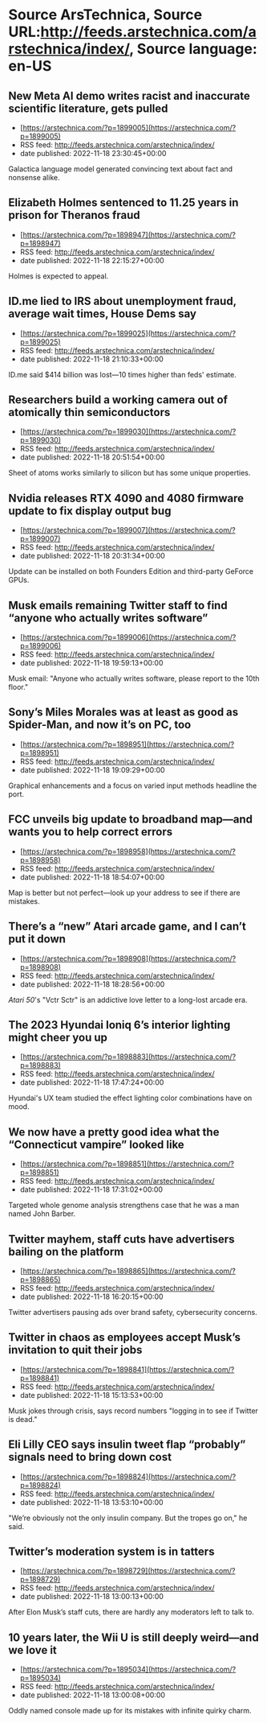 # Source ArsTechnica, Source URL:http://feeds.arstechnica.com/arstechnica/index/, Source language: en-US

## New Meta AI demo writes racist and inaccurate scientific literature, gets pulled
 - [https://arstechnica.com/?p=1899005](https://arstechnica.com/?p=1899005)
 - RSS feed: http://feeds.arstechnica.com/arstechnica/index/
 - date published: 2022-11-18 23:30:45+00:00

Galactica language model generated convincing text about fact and nonsense alike.

## Elizabeth Holmes sentenced to 11.25 years in prison for Theranos fraud
 - [https://arstechnica.com/?p=1898947](https://arstechnica.com/?p=1898947)
 - RSS feed: http://feeds.arstechnica.com/arstechnica/index/
 - date published: 2022-11-18 22:15:27+00:00

Holmes is expected to appeal.

## ID.me lied to IRS about unemployment fraud, average wait times, House Dems say
 - [https://arstechnica.com/?p=1899025](https://arstechnica.com/?p=1899025)
 - RSS feed: http://feeds.arstechnica.com/arstechnica/index/
 - date published: 2022-11-18 21:10:33+00:00

ID.me said $414 billion was lost—10 times higher than feds' estimate.

## Researchers build a working camera out of atomically thin semiconductors
 - [https://arstechnica.com/?p=1899030](https://arstechnica.com/?p=1899030)
 - RSS feed: http://feeds.arstechnica.com/arstechnica/index/
 - date published: 2022-11-18 20:51:54+00:00

Sheet of atoms works similarly to silicon but has some unique properties.

## Nvidia releases RTX 4090 and 4080 firmware update to fix display output bug
 - [https://arstechnica.com/?p=1899007](https://arstechnica.com/?p=1899007)
 - RSS feed: http://feeds.arstechnica.com/arstechnica/index/
 - date published: 2022-11-18 20:31:34+00:00

Update can be installed on both Founders Edition and third-party GeForce GPUs.

## Musk emails remaining Twitter staff to find “anyone who actually writes software”
 - [https://arstechnica.com/?p=1899006](https://arstechnica.com/?p=1899006)
 - RSS feed: http://feeds.arstechnica.com/arstechnica/index/
 - date published: 2022-11-18 19:59:13+00:00

Musk email: "Anyone who actually writes software, please report to the 10th floor."

## Sony’s Miles Morales was at least as good as Spider-Man, and now it’s on PC, too
 - [https://arstechnica.com/?p=1898951](https://arstechnica.com/?p=1898951)
 - RSS feed: http://feeds.arstechnica.com/arstechnica/index/
 - date published: 2022-11-18 19:09:29+00:00

Graphical enhancements and a focus on varied input methods headline the port.

## FCC unveils big update to broadband map—and wants you to help correct errors
 - [https://arstechnica.com/?p=1898958](https://arstechnica.com/?p=1898958)
 - RSS feed: http://feeds.arstechnica.com/arstechnica/index/
 - date published: 2022-11-18 18:54:07+00:00

Map is better but not perfect—look up your address to see if there are mistakes.

## There’s a “new” Atari arcade game, and I can’t put it down
 - [https://arstechnica.com/?p=1898908](https://arstechnica.com/?p=1898908)
 - RSS feed: http://feeds.arstechnica.com/arstechnica/index/
 - date published: 2022-11-18 18:28:56+00:00

<em>Atari 50</em>'s "Vctr Sctr" is an addictive love letter to a long-lost arcade era.

## The 2023 Hyundai Ioniq 6’s interior lighting might cheer you up
 - [https://arstechnica.com/?p=1898883](https://arstechnica.com/?p=1898883)
 - RSS feed: http://feeds.arstechnica.com/arstechnica/index/
 - date published: 2022-11-18 17:47:24+00:00

Hyundai's UX team studied the effect lighting color combinations have on mood.

## We now have a pretty good idea what the “Connecticut vampire” looked like
 - [https://arstechnica.com/?p=1898851](https://arstechnica.com/?p=1898851)
 - RSS feed: http://feeds.arstechnica.com/arstechnica/index/
 - date published: 2022-11-18 17:31:02+00:00

Targeted whole genome analysis strengthens case that he was a man named John Barber.

## Twitter mayhem, staff cuts have advertisers bailing on the platform
 - [https://arstechnica.com/?p=1898865](https://arstechnica.com/?p=1898865)
 - RSS feed: http://feeds.arstechnica.com/arstechnica/index/
 - date published: 2022-11-18 16:20:15+00:00

Twitter advertisers pausing ads over brand safety, cybersecurity concerns.

## Twitter in chaos as employees accept Musk’s invitation to quit their jobs
 - [https://arstechnica.com/?p=1898841](https://arstechnica.com/?p=1898841)
 - RSS feed: http://feeds.arstechnica.com/arstechnica/index/
 - date published: 2022-11-18 15:13:53+00:00

Musk jokes through crisis, says record numbers "logging in to see if Twitter is dead."

## Eli Lilly CEO says insulin tweet flap “probably” signals need to bring down cost
 - [https://arstechnica.com/?p=1898824](https://arstechnica.com/?p=1898824)
 - RSS feed: http://feeds.arstechnica.com/arstechnica/index/
 - date published: 2022-11-18 13:53:10+00:00

"We’re obviously not the only insulin company. But the tropes go on," he said.

## Twitter’s moderation system is in tatters
 - [https://arstechnica.com/?p=1898729](https://arstechnica.com/?p=1898729)
 - RSS feed: http://feeds.arstechnica.com/arstechnica/index/
 - date published: 2022-11-18 13:00:13+00:00

After Elon Musk’s staff cuts, there are hardly any moderators left to talk to.

## 10 years later, the Wii U is still deeply weird—and we love it
 - [https://arstechnica.com/?p=1895034](https://arstechnica.com/?p=1895034)
 - RSS feed: http://feeds.arstechnica.com/arstechnica/index/
 - date published: 2022-11-18 13:00:08+00:00

Oddly named console made up for its mistakes with infinite quirky charm.
